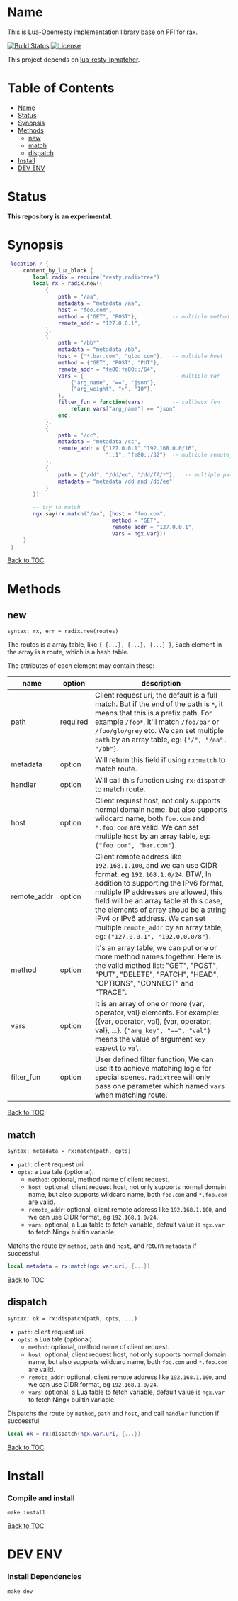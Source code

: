 Name
====
This is Lua-Openresty implementation library base on FFI for [rax](https://github.com/antirez/rax).

[![Build Status](https://travis-ci.org/iresty/lua-resty-radixtree.svg?branch=master)](https://travis-ci.org/iresty/lua-resty-radixtree)
[![License](https://img.shields.io/badge/License-Apache%202.0-blue.svg)](https://github.com/iresty/lua-resty-radixtree/blob/master/LICENSE)

This project depends on [lua-resty-ipmatcher](https://github.com/iresty/lua-resty-ipmatcher).

Table of Contents
=================

* [Name](#name)
* [Status](#status)
* [Synopsis](#synopsis)
* [Methods](#methods)
    * [new](#new)
    * [match](#match)
    * [dispatch](#dispatch)
* [Install](#install)
* [DEV ENV](#dev-env)

Status
======

**This repository is an experimental.**

Synopsis
========

```lua
 location / {
     content_by_lua_block {
        local radix = require("resty.radixtree")
        local rx = radix.new({
            {
                path = "/aa",
                metadata = "metadata /aa",
                host = "foo.com",
                method = {"GET", "POST"},           -- multiple method
                remote_addr = "127.0.0.1",
            },
            {
                path = "/bb*",
                metadata = "metadata /bb",
                host = {"*.bar.com", "gloo.com"},   -- multiple host
                method = {"GET", "POST", "PUT"},
                remote_addr = "fe80:fe80::/64",
                vars = {                            -- multiple var
                    {"arg_name", "==", "json"},
                    {"arg_weight", ">", "10"},
                },
                filter_fun = function(vars)         -- callback fun
                    return vars["arg_name"] == "json"
                end,
            },
            {
                path = "/cc",
                metadata = "metadata /cc",
                remote_addr = {"127.0.0.1","192.168.0.0/16",
                               "::1", "fe80::/32"}  -- multiple remote_addr
            },
            {
                path = {"/dd", "/dd/ee", "/dd/ff/*"},   -- multiple path
                metadata = "metadata /dd and /dd/ee"
            }
        })

        -- try to match
        ngx.say(rx:match("/aa", {host = "foo.com",
                                 method = "GET",
                                 remote_addr = "127.0.0.1",
                                 vars = ngx.var}))
     }
 }
```

[Back to TOC](#table-of-contents)

Methods
=======

new
---

`syntax: rx, err = radix.new(routes)`

The routes is a array table, like `{ {...}, {...}, {...} }`, Each element in the array is a route, which is a hash table.

The attributes of each element may contain these:

|name       |option  |description|
|--------   |--------|-----------|
|path       |required|Client request uri, the default is a full match. But if the end of the path is `*`, it means that this is a prefix path. For example `/foo*`, it'll match `/foo/bar` or `/foo/glo/grey` etc. We can set multiple `path` by an array table, eg: `{"/", "/aa", "/bb"}`.|
|metadata   |option  |Will return this field if using `rx:match` to match route.|
|handler    |option  |Will call this function using `rx:dispatch` to match route.|
|host       |option  |Client request host, not only supports normal domain name, but also supports wildcard name, both `foo.com` and `*.foo.com` are valid. We can set multiple `host` by an array table, eg: `{"foo.com", "bar.com"}`.|
|remote_addr|option  |Client remote address like `192.168.1.100`, and we can use CIDR format, eg `192.168.1.0/24`. BTW, In addition to supporting the IPv6 format, multiple IP addresses are allowed, this field will be an array table at this case, the elements of array shoud be a string IPv4 or IPv6 address. We can set multiple `remote_addr` by an array table, eg: `{"127.0.0.1", "192.0.0.0/8"}`.|
|method     |option  |It's an array table, we can put one or more method names together. Here is the valid method list: "GET", "POST", "PUT", "DELETE", "PATCH", "HEAD", "OPTIONS", "CONNECT" and "TRACE".|
|vars       |option  |It is an array of one or more {var, operator, val} elements. For example: {{var, operator, val}, {var, operator, val}, ...}. `{"arg_key", "==", "val"}` means the value of argument `key` expect to `val`.|
|filter_fun |option  |User defined filter function, We can use it to achieve matching logic for special scenes. `radixtree` will only pass one parameter which named `vars` when matching route.|

[Back to TOC](#table-of-contents)


match
-----

`syntax: metadata = rx:match(path, opts)`

* `path`: client request uri.
* `opts`: a Lua tale (optional).
    * `method`: optional, method name of client request.
    * `host`: optional, client request host, not only supports normal domain name, but also supports wildcard name, both `foo.com` and `*.foo.com` are valid.
    * `remote_addr`: optional, client remote address like `192.168.1.100`, and we can use CIDR format, eg `192.168.1.0/24`.
    * `vars`: optional, a Lua table to fetch variable, default value is `ngx.var` to fetch Ningx builtin variable.

Matchs the route by `method`, `path` and `host`, and return `metadata` if successful.

```lua
local metadata = rx:match(ngx.var.uri, {...})
```

[Back to TOC](#table-of-contents)

dispatch
--------

`syntax: ok = rx:dispatch(path, opts, ...)`

* `path`: client request uri.
* `opts`: a Lua tale (optional).
    * `method`: optional, method name of client request.
    * `host`: optional, client request host, not only supports normal domain name, but also supports wildcard name, both `foo.com` and `*.foo.com` are valid.
    * `remote_addr`: optional, client remote address like `192.168.1.100`, and we can use CIDR format, eg `192.168.1.0/24`.
    * `vars`: optional, a Lua table to fetch variable, default value is `ngx.var` to fetch Ningx builtin variable.

Dispatchs the route by `method`, `path` and `host`, and call `handler` function if successful.

```lua
local ok = rx:dispatch(ngx.var.uri, {...})
```

[Back to TOC](#table-of-contents)

Install
=======

### Compile and install

```
make install
```

[Back to TOC](#table-of-contents)


DEV ENV
=======


### Install Dependencies

```
make dev
```

